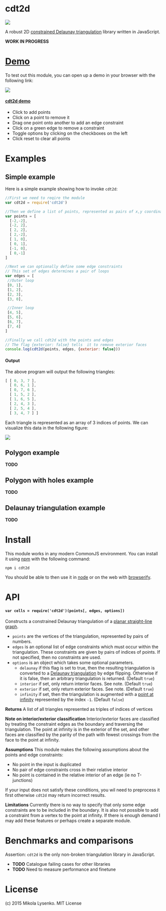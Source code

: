 cdt2d
=====
<img src="img/logo.png">

A robust 2D [constrained Delaunay triangulation](https://en.wikipedia.org/wiki/Constrained_Delaunay_triangulation) library written in JavaScript.

**WORK IN PROGRESS**

# [Demo](https://mikolalysenko.github.io/cdt2d)

To test out this module, you can open up a demo in your browser with the following link:

[<img src="img/demo.png">](https://mikolalysenko.github.io/cdt2d)

#### [cdt2d demo](https://mikolalysenko.github.io/cdt2d)

* Click to add points
* Click on a point to remove it
* Drag one point onto another to add an edge constraint
* Click on a green edge to remove a constraint
* Toggle options by clicking on the checkboxes on the left
* Click reset to clear all points

# Examples

## Simple example

Here is a simple example showing how to invoke `cdt2d`:

```javascript
//First we need to reqire the module
var cdt2d = require('cdt2d')

//Then we define a list of points, represented as pairs of x,y coordinates
var points = [
  [-2,-2],
  [-2, 2],
  [ 2, 2],
  [ 2,-2],
  [ 1, 0],
  [ 0, 1],
  [-1, 0],
  [ 0,-1]
]

//Next we can optionally define some edge constraints
// This set of edges determines a pair of loops
var edges = [
 //Outer loop
 [0, 1],
 [1, 2],
 [2, 3],
 [3, 0],

 //Inner loop
 [4, 5],
 [5, 6],
 [6, 7],
 [7, 4]
]

//Finally we call cdt2d with the points and edges
// The flag {exterior: false} tells  it to remove exterior faces
console.log(cdt2d(points, edges, {exterior: false}))
```

#### Output

The above program will output the following triangles:

```javascript
[ [ 0, 3, 7 ],
  [ 0, 6, 1 ],
  [ 0, 7, 6 ],
  [ 1, 5, 2 ],
  [ 1, 6, 5 ],
  [ 2, 4, 3 ],
  [ 2, 5, 4 ],
  [ 3, 4, 7 ] ]
```

Each triangle is represented as an array of 3 indices of points.  We can visualize this data in the following figure:

<img src="img/example-cdt.png">

## Polygon example

**TODO**

## Polygon with holes example

**TODO**

## Delaunay triangulation example

**TODO**

# Install

This module works in any modern CommonJS environment.  You can install it using [npm](https://docs.npmjs.com/) with the following command:

```
npm i cdt2d
```

You should be able to then use it in [node](https://nodejs.org/) or on the web with [browserify](http://browserify.org/).

# API

#### `var cells = require('cdt2d')(points[, edges, options])`
Constructs a constrained Delaunay triangulation of a [planar straight-line graph](https://en.wikipedia.org/wiki/Planar_graph).

* `points` are the vertices of the triangulation, represented by pairs of numbers.
* `edges` is an optional list of edge constraints which must occur within the triangulation. These constraints are given by pairs of indices of points.  If not specified, then no constraints are used.
* `options` is an object which takes some optional parameters.
    + `delaunay` if this flag is set to true, then the resulting triangulation is converted to a [Delaunay triangulation](https://en.wikipedia.org/wiki/Delaunay_triangulation) by edge flipping.  Otherwise if it is false, then an arbitrary triangulation is returned.  (Default `true`)
    + `interior` if set, only return interior faces. See note. (Default `true`)
    + `exterior` if set, only return exterior faces. See note. (Default `true`)
    + `infinity` if set, then the triangulation is augmented with a [point at infinity](https://en.wikipedia.org/wiki/Point_at_infinity) represented by the index `-1`.  (Default `false`)

**Returns** A list of all triangles represented as triples of indices of vertices

**Note on interior/exterior classification** Interior/exterior faces are classified by treating the constraint edges as the boundary and traversing the triangulation. The point at infinity is in the exterior of the set, and other faces are classified by the parity of the path with fewest crossings from the face to the point at infinity.

**Assumptions** This module makes the following assumptions about the points and edge constraints:

* No point in the input is duplicated
* No pair of edge constraints cross in their relative interior
* No point is contained in the relative interior of an edge (ie no T-junctions)

If your input does not satisfy these conditions, you wil need to preprocess it first otherwise `cdt2d` may return incorrect results.

**Limitations** Currently there is no way to specify that only some edge constraints are to be included in the boundary.  It is also not possible to add a constraint from a vertex to the point at infinity. If there is enough demand I may add these features or perhaps create a separate module.

# Benchmarks and comparisons

Assertion: `cdt2d` is the only non-broken triangulation library in JavaScript.

* **TODO** Catalogue failing cases for other libraries
* **TODO** Need to measure performance and finetune

# License
(c) 2015 Mikola Lysenko. MIT License
